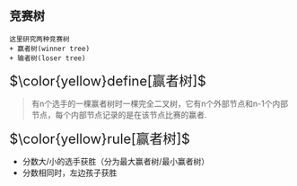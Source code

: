 ## 竞赛树

    这里研究两种竞赛树
    + 赢者树(winner tree)
    + 输者树(loser tree)

<font size=5>$\color{yellow}define[赢者树]$</font>
> 有n个选手的一棵赢者树时一棵完全二叉树，它有n个外部节点和n-1个内部节点，每个内部节点记录的是在该节点比赛的赢者.

<font size=5>$\color{yellow}rule[赢者树]$</font>

+ 分数大/小的选手获胜（分为最大赢者树/最小赢者树）
+ 分数相同时，左边孩子获胜